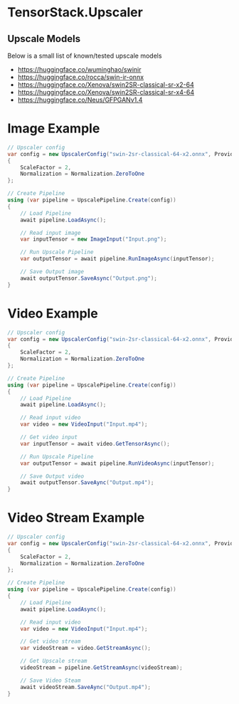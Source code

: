 # TensorStack.Upscaler

## Upscale Models
Below is a small list of known/tested upscale models
* https://huggingface.co/wuminghao/swinir
* https://huggingface.co/rocca/swin-ir-onnx
* https://huggingface.co/Xenova/swin2SR-classical-sr-x2-64
* https://huggingface.co/Xenova/swin2SR-classical-sr-x4-64
* https://huggingface.co/Neus/GFPGANv1.4


# Image Example
```csharp
// Upscaler config
var config = new UpscalerConfig("swin-2sr-classical-64-x2.onnx", Provider.DirectML)
{
    ScaleFactor = 2,
    Normalization = Normalization.ZeroToOne
};

// Create Pipeline
using (var pipeline = UpscalePipeline.Create(config))
{
    // Load Pipeline
    await pipeline.LoadAsync();

    // Read input image
    var inputTensor = new ImageInput("Input.png");

    // Run Upscale Pipeline
    var outputTensor = await pipeline.RunImageAsync(inputTensor);

    // Save Output image
    await outputTensor.SaveAsync("Output.png");
}
```



# Video Example
```csharp
// Upscaler config
var config = new UpscalerConfig("swin-2sr-classical-64-x2.onnx", Provider.DirectML)
{
    ScaleFactor = 2,
    Normalization = Normalization.ZeroToOne
};

// Create Pipeline
using (var pipeline = UpscalePipeline.Create(config))
{
    // Load Pipeline
    await pipeline.LoadAsync();

    // Read input video
    var video = new VideoInput("Input.mp4");

    // Get video input
    var inputTensor = await video.GetTensorAsync();

    // Run Upscale Pipeline
    var outputTensor = await pipeline.RunVideoAsync(inputTensor);

    // Save Output video
    await outputTensor.SaveAync("Output.mp4");
}
```



# Video Stream Example
```csharp
// Upscaler config
var config = new UpscalerConfig("swin-2sr-classical-64-x2.onnx", Provider.DirectML)
{
    ScaleFactor = 2,
    Normalization = Normalization.ZeroToOne
};

// Create Pipeline
using (var pipeline = UpscalePipeline.Create(config))
{
    // Load Pipeline
    await pipeline.LoadAsync();

    // Read input video
    var video = new VideoInput("Input.mp4");

    // Get video stream
    var videoStream = video.GetStreamAsync();

    // Get Upscale stream
    videoStream = pipeline.GetStreamAsync(videoStream);

    // Save Video Steam
    await videoStream.SaveAync("Output.mp4");
}
```